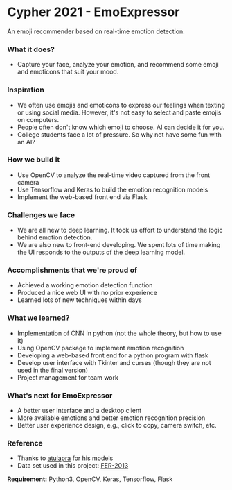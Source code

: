 # Cypher 2021 - EmoExpressor

An emoji recommender based on real-time emotion detection.  

### What it does?  
- Capture your face, analyze your emotion, and recommend some emoji and emoticons that suit your mood.  

### Inspiration  
- We often use emojis and emoticons to express our feelings when texting or using social media. However, it's not easy to select and paste emojis on computers.
- People often don't know which emoji to choose. AI can decide it for you.  
- College students face a lot of pressure. So why not have some fun with an AI?  

### How we build it
- Use OpenCV to analyze the real-time video captured from the front camera
- Use Tensorflow and Keras to build the emotion recognition models
- Implement the web-based front end via Flask

### Challenges we face  
- We are all new to deep learning. It took us effort to understand the logic behind emotion detection.  
- We are also new to front-end developing. We spent lots of time making the UI responds to the outputs of the deep learning model.  

### Accomplishments that we're proud of
- Achieved a working emotion detection function
- Produced a nice web UI with no prior experience
- Learned lots of new techniques within days

### What we learned?  
- Implementation of CNN in python (not the whole theory, but how to use it)  
- Using OpenCV package to implement emotion recognition  
- Developing a web-based front end for a python program with flask  
- Develop user interface with Tkinter and curses (though they are not used in the final version)  
- Project management for team work

### What's next for EmoExpressor
- A better user interface and a desktop client
- More available emotions and better emotion recognition precision
- Better user experience design, e.g., click to copy, camera switch, etc.

### Reference
- Thanks to [atulapra](https://github.com/atulapra/Emotion-detection) for his models
- Data set used in this project: [FER-2013](https://www.kaggle.com/deadskull7/fer2013)


**Requirement:** Python3, OpenCV, Keras, Tensorflow, Flask

